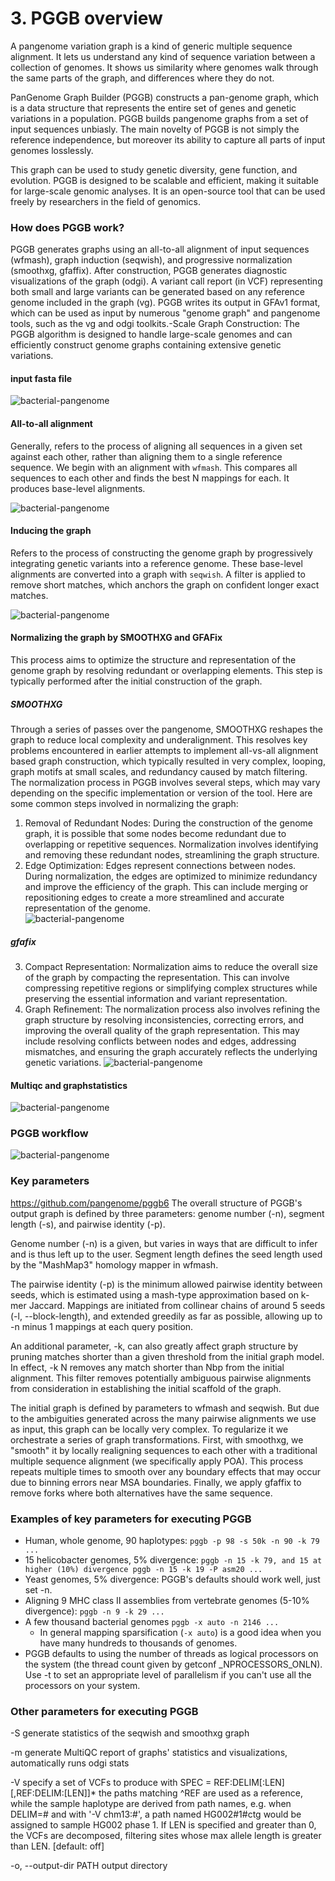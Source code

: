 # 3. PGGB overview

A pangenome variation graph is a kind of generic multiple sequence alignment. It lets us understand any kind of sequence variation between a collection of genomes. It shows us similarity where genomes walk through the same parts of the graph, and differences where they do not.
    
PanGenome Graph Builder (PGGB) constructs a pan-genome graph, which is a data structure that represents the entire set of genes and genetic variations in a population.
PGGB builds pangenome graphs from a set of input sequences unbiasly. The main novelty of PGGB is not simply the reference independence, but moreover its ability to capture all parts of input genomes losslessly. 

This graph can be used to study genetic diversity, gene function, and evolution. PGGB is designed to be scalable and efficient, making it suitable for large-scale genomic analyses. It is an open-source tool that can be used freely by researchers in the field of genomics.
</p>

### How does PGGB work?

PGGB generates graphs using an all-to-all alignment of input sequences (wfmash), graph induction (seqwish), and progressive normalization (smoothxg, gfaffix). After construction, PGGB generates diagnostic visualizations of the graph (odgi). A variant call report (in VCF) representing both small and large variants can be generated based on any reference genome included in the graph (vg). PGGB writes its output in GFAv1 format, which can be used as input by numerous "genome graph" and pangenome tools, such as the vg and odgi toolkits.-Scale Graph Construction: The PGGB algorithm is designed to handle large-scale genomes and can efficiently construct genome graphs containing extensive genetic variations.


#### input fasta file 
![bacterial-pangenome](theme_figures/PGGB_workflow_1_small.png)

#### All-to-all alignment

Generally, refers to the process of aligning all sequences in a given set against each other, rather than aligning them to a single reference sequence.
We begin with an alignment with `wfmash`. This compares all sequences to each other and finds the best N mappings for each. It produces base-level alignments.

![bacterial-pangenome](theme_figures/PGGB_workflow_2_small.png)

#### Inducing the graph

Refers to the process of constructing the genome graph by progressively integrating genetic variants into a reference genome.
These base-level alignments are converted into a graph with `seqwish`. A filter is applied to remove short matches, which anchors the graph on confident longer exact matches.

![bacterial-pangenome](theme_figures/PGGB_workflow_3_small.png)

#### Normalizing the graph by SMOOTHXG and GFAFix
This process aims to optimize the structure and representation of the genome graph by resolving redundant or overlapping elements. This step is typically performed after the initial construction of the graph.

##### SMOOTHXG
Through a series of passes over the pangenome, SMOOTHXG reshapes the graph to reduce local complexity and underalignment. This resolves key problems encountered in earlier attempts to implement all-vs-all alignment based graph construction, which typically resulted in very complex, looping, graph motifs at small scales, and redundancy caused by match filtering.
The normalization process in PGGB involves several steps, which may vary depending on the specific implementation or version of the tool. Here are some common steps involved in normalizing the graph:  
1.  Removal of Redundant Nodes: During the construction of the genome graph, it is possible that some nodes become redundant due to overlapping or repetitive sequences. Normalization involves identifying and removing these redundant nodes, streamlining the graph structure.  
2.	Edge Optimization: Edges represent connections between nodes. During normalization, the edges are optimized to minimize redundancy and improve the efficiency of the graph. This can include merging or repositioning edges to create a more streamlined and accurate representation of the genome.  
![bacterial-pangenome](theme_figures/PGGB_workflow_4_small.png)

##### gfafix 
3.	Compact Representation: Normalization aims to reduce the overall size of the graph by compacting the representation. This can involve compressing repetitive regions or simplifying complex structures while preserving the essential information and variant representation.
4.	Graph Refinement: The normalization process also involves refining the graph structure by resolving inconsistencies, correcting errors, and improving the overall quality of the graph representation. This may include resolving conflicts between nodes and edges, addressing mismatches, and ensuring the graph accurately reflects the underlying genetic variations.
![bacterial-pangenome](theme_figures/PGGB_workflow_5_small.png)

#### Multiqc and graphstatistics 
![bacterial-pangenome](theme_figures/PGGB_workflow_6_small.png)


### PGGB workflow 

![bacterial-pangenome](theme_figures/PGGB_workflow_7_small.png)

### Key parameters

https://github.com/pangenome/pggb6
The overall structure of PGGB's output graph is defined by three parameters: genome number (-n), segment length (-s), and pairwise identity (-p). 

Genome number (-n) is a given, but varies in ways that are difficult to infer and is thus left up to the user. Segment length defines the seed length used by the "MashMap3" homology mapper in wfmash. 

The pairwise identity (-p) is the minimum allowed pairwise identity between seeds, which is estimated using a mash-type approximation based on k-mer Jaccard. Mappings are initiated from collinear chains of around 5 seeds (-l, --block-length), and extended greedily as far as possible, allowing up to -n minus 1 mappings at each query position.

An additional parameter, -k, can also greatly affect graph structure by pruning matches shorter than a given threshold from the initial graph model. In effect, -k N removes any match shorter than Nbp from the initial alignment. This filter removes potentially ambiguous pairwise alignments from consideration in establishing the initial scaffold of the graph.

The initial graph is defined by parameters to wfmash and seqwish. But due to the ambiguities generated across the many pairwise alignments we use as input, this graph can be locally very complex. To regularize it we orchestrate a series of graph transformations. First, with smoothxg, we "smooth" it by locally realigning sequences to each other with a traditional multiple sequence alignment (we specifically apply POA). This process repeats multiple times to smooth over any boundary effects that may occur due to binning errors near MSA boundaries. Finally, we apply gfaffix to remove forks where both alternatives have the same sequence.



### Examples of key parameters for executing PGGB
- Human, whole genome, 90 haplotypes: `pggb -p 98 -s 50k -n 90 -k 79 ...`
- 15 helicobacter genomes, 5% divergence: `pggb -n 15 -k 79, and 15 at higher (10%) divergence pggb -n 15 -k 19 -P asm20 ...`
- Yeast genomes, 5% divergence: PGGB's defaults should work well, just set -n.
- Aligning 9 MHC class II assemblies from vertebrate genomes (5-10% divergence): `pggb -n 9 -k 29 ...`
- A few thousand bacterial genomes `pggb -x auto -n 2146 ...`
    - In general mapping sparsification (`-x auto`) is a good idea when you have many hundreds to thousands of genomes.
- PGGB defaults to using the number of threads as logical processors on the system (the thread count given by getconf _NPROCESSORS_ONLN). Use -t to set an appropriate level of parallelism if you can't use all the processors on your system.


### Other parameters for executing PGGB
-S generate statistics of the seqwish and smoothxg graph

-m generate MultiQC report of graphs' statistics and visualizations, automatically runs odgi stats

-V specify a set of VCFs to produce with SPEC = REF:DELIM[:LEN][,REF:DELIM:[LEN]]* the paths matching ^REF are used as a reference, while the sample haplotype are derived from path names, e.g. when DELIM=# and with '-V chm13:#', a path named HG002#1#ctg would be assigned to sample HG002 phase 1. If LEN is specified and greater than 0, the VCFs are decomposed, filtering sites whose max allele length is greater than LEN. [default: off]

-o, --output-dir PATH       output directory
